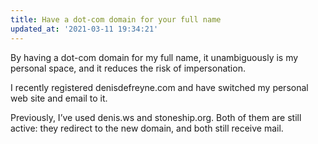 ```yaml
---
title: Have a dot-com domain for your full name
updated_at: '2021-03-11 19:34:21'
---
```



By having a dot-com domain for my full name, it unambiguously is my personal space, and it reduces the risk of impersonation.

I recently registered denisdefreyne.com and have switched my personal web site and email to it.

Previously, I’ve used denis.ws and stoneship.org. Both of them are still active: they redirect to the new domain, and both still receive mail.